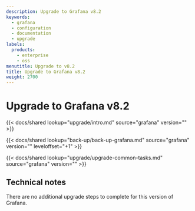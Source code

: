 ```yaml
---
description: Upgrade to Grafana v8.2
keywords:
  - grafana
  - configuration
  - documentation
  - upgrade
labels:
  products:
    - enterprise
    - oss
menutitle: Upgrade to v8.2
title: Upgrade to Grafana v8.2
weight: 2700
---
```


# Upgrade to Grafana v8.2

{{< docs/shared lookup="upgrade/intro.md" source="grafana" version="<GRAFANA VERSION>" >}}

{{< docs/shared lookup="back-up/back-up-grafana.md" source="grafana" version="<GRAFANA VERSION>" leveloffset="+1" >}}

{{< docs/shared lookup="upgrade/upgrade-common-tasks.md" source="grafana" version="<GRAFANA VERSION>" >}}

## Technical notes

There are no additional upgrade steps to complete for this version of Grafana.
